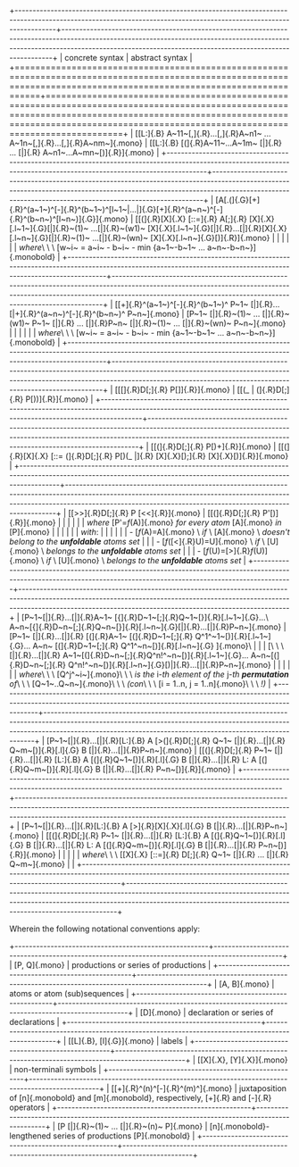 
+-----------------------------------------------------------------------------------------------------------------------------------------------------------------------+---------------------------------------------------------------------------------------------------------------------------------------------------------------------------------------------------------------------------------------+
|                                                                            concrete syntax                                                                            |                                                                                                            abstract syntax                                                                                                            |
+=======================================================================================================================================================================+=======================================================================================================================================================================================================================================+
| [[L:]{.B} A~11~[,]{.R}...[,]{.R}A~n1~ ... A~1n~[,]{.R}...[,]{.R}A~nm~]{.mono}                                                                                         | [[L:]{.B} [(]{.R}A~11~...A~1m~ [&#x7c;]{.R} ... [&#x7c;]{.R} A~n1~...A~mn~[)]{.R}]{.mono}                                                                                                                                             |
+-----------------------------------------------------------------------------------------------------------------------------------------------------------------------+---------------------------------------------------------------------------------------------------------------------------------------------------------------------------------------------------------------------------------------+
| [A[.(]{.G}[+]{.R}^(a~1~)^[-]{.R}^(b~1~)^[l~1~&#x7c;...&#x7c;]{.G}[+]{.R}^(a~n~)^[-]{.R}^(b~n~)^[l~n~)]{.G}]{.mono}                                                    | [[(]{.R}[X]{.X} [::=]{.R} A[;]{.R} [X]{.X}[.l~1~]{.G}[&#x7c;]{.R}~(1)~ ...[&#x7c;]{.R}~(w1)~ [X]{.X}[.l~1~]{.G}[&#x7c;]{.R}...[&#x7c;]{.R}[X]{.X}[.l~n~]{.G}[&#x7c;]{.R}~(1)~ ...[&#x7c;]{.R}~(wn)~ [X]{.X}[.l~n~]{.G}[)]{.R}]{.mono} |
|                                                                                                                                                                       |                                                                                                                                                                                                                                       |
|                                                                                                                                                                       | _where_\ \ \ [w~i~ = a~i~ - b~i~ - min {a~1~-b~1~ ... a~n~-b~n~}]{.monobold}                                                                                                                                                          |
+-----------------------------------------------------------------------------------------------------------------------------------------------------------------------+---------------------------------------------------------------------------------------------------------------------------------------------------------------------------------------------------------------------------------------+
| [[+]{.R}^(a~1~)^[-]{.R}^(b~1~)^ P~1~ [&#x7c;]{.R}...[&#x7c;+]{.R}^(a~n~)^[-]{.R}^(b~n~)^ P~n~]{.mono}                                                                 | [P~1~ [&#x7c;]{.R}~(1)~ ... [&#x7c;]{.R}~(w1)~ P~1~ [&#x7c;]{.R} ... [&#x7c;]{.R}P~n~ [&#x7c;]{.R}~(1)~ ... [&#x7c;]{.R}~(wn)~ P~n~]{.mono}                                                                                           |
|                                                                                                                                                                       |                                                                                                                                                                                                                                       |
|                                                                                                                                                                       | _where_\ \ \ [w~i~ = a~i~ - b~i~ - min {a~1~-b~1~ ... a~n~-b~n~}]{.monobold}                                                                                                                                                          |
+-----------------------------------------------------------------------------------------------------------------------------------------------------------------------+---------------------------------------------------------------------------------------------------------------------------------------------------------------------------------------------------------------------------------------+
| [[\[]{.R}D[;]{.R} P[\]]{.R}]{.mono}                                                                                                                                   | [[(_ &#x7c; (]{.R}D[;]{.R} P[))]{.R}]{.mono}                                                                                                                                                                                          |
+-----------------------------------------------------------------------------------------------------------------------------------------------------------------------+---------------------------------------------------------------------------------------------------------------------------------------------------------------------------------------------------------------------------------------+
| [[(]{.R}D[;]{.R} P[)+]{.R}]{.mono}                                                                                                                                    | [[(]{.R}[X]{.X} [::= (]{.R}D[;]{.R} P[)(_ &#x7c;]{.R} [X]{.X}[);]{.R} [X]{.X}[)]{.R}]{.mono}                                                                                                                                          |
+-----------------------------------------------------------------------------------------------------------------------------------------------------------------------+---------------------------------------------------------------------------------------------------------------------------------------------------------------------------------------------------------------------------------------+
| [[>>]{.R}D[;]{.R} P [<<]{.R}]{.mono}                                                                                                                                  | [[(]{.R}D[;]{.R} P'[)]{.R}]{.mono}                                                                                                                                                                                                    |
|                                                                                                                                                                       |                                                                                                                                                                                                                                       |
|                                                                                                                                                                       | _where_ [P'=_f_(A)]{.mono} _for every atom_ [A]{.mono} _in_ [P]{.mono}                                                                                                                                                                |
|                                                                                                                                                                       |                                                                                                                                                                                                                                       |
|                                                                                                                                                                       | _with_:                                                                                                                                                                                                                               |
|                                                                                                                                                                       |                                                                                                                                                                                                                                       |
|                                                                                                                                                                       | - [_f_(A)=A]{.mono} \ _if_ \ [A]{.mono} \ _doesn't belong to the **unfoldable** atoms set_                                                                                                                                            |
|                                                                                                                                                                       | - [_f_([<]{.R}U)=U]{.mono} \ _if_ \ [U]{.mono} \ _belongs to the **unfoldable** atoms set_                                                                                                                                            |
|                                                                                                                                                                       | - [_f_(U)=[>]{.R}_f_(U)]{.mono} \ _if_ \ [U]{.mono} \ _belongs to the **unfoldable** atoms set_                                                                                                                                       |
+-----------------------------------------------------------------------------------------------------------------------------------------------------------------------+---------------------------------------------------------------------------------------------------------------------------------------------------------------------------------------------------------------------------------------+
| [P~1~[&#x7c;]{.R}...[&#x7c;]{.R}A~1~ [{]{.R}D~1~[;]{.R}Q~1~[}]{.R}[.l~1~]{.G}...\ A~n~[{]{.R}D~n~[;]{.R}Q~n~[}]{.R}[.l~n~]{.G}[&#x7c;]{.R}...[&#x7c;]{.R}P~n~]{.mono} | [P~1~ [&#x7c;]{.R}...[&#x7c;]{.R} [(]{.R}A~1~ [(]{.R}D~1~[;]{.R} Q^1^~1~[)]{.R}[.l~1~]{.G}... A~n~ [(]{.R}D~1~[;]{.R} Q^1^~n~[)]{.R}[.l~n~]{.G} ]{.mono}\                                                                             |
|                                                                                                                                                                       | [\ \ \ [&#x7c;]{.R}...[&#x7c;]{.R} A~1~[(]{.R}D~n~[;]{.R}Q^n!^~n~[)]{.R}[.l~1~]{.G}... A~n~[(]{.R}D~n~[;]{.R} Q^n!^~n~[)]{.R}[.l~n~]{.G}[)&#x7c;]{.R}...[&#x7c;]{.R}P~n~]{.mono}                                                      |
|                                                                                                                                                                       |                                                                                                                                                                                                                                       |
|                                                                                                                                                                       | _where_\ \ \  [Q^j^~i~]{.mono}\ \ \  _is the_ i-_th element of the_ j-_th **permutation** of_\ \ \  [Q~1~..Q~n~]{.mono}\ \ \  _(con_\ \ \  [i = 1..n, j = 1..n]{.mono}\ \ \ _!)_                                                      |
+-----------------------------------------------------------------------------------------------------------------------------------------------------------------------+---------------------------------------------------------------------------------------------------------------------------------------------------------------------------------------------------------------------------------------+
| [P~1~[&#x7c;]{.R}...[&#x7c;]{.R}[L:]{.B} A [>(]{.R}D[;]{.R} Q~1~ [&#x7c;]{.R}...[&#x7c;]{.R} Q~m~[)]{.R}[.l]{.G} B [&#x7c;]{.R}...[&#x7c;]{.R}P~n~]{.mono}            | [[(]{.R}D[;]{.R} P~1~ [&#x7c;]{.R}...[&#x7c;]{.R} [L:]{.B} A [(]{.R}Q~1~[)]{.R}[.l]{.G} B [&#x7c;]{.R}...[&#x7c;]{.R} L: A [(]{.R}Q~m~[)]{.R}[.l]{.G} B [&#x7c;]{.R}...[&#x7c;]{.R} P~n~[)]{.R}]{.mono}                               |
+-----------------------------------------------------------------------------------------------------------------------------------------------------------------------+---------------------------------------------------------------------------------------------------------------------------------------------------------------------------------------------------------------------------------------+
| [P~1~[&#x7c;]{.R}...[&#x7c;]{.R}[L:]{.B} A [>]{.R}[X]{.X}[.l]{.G} B [&#x7c;]{.R}...[&#x7c;]{.R}P~n~]{.mono}                                                           | [[(]{.R}D[;]{.R} P~1~ [&#x7c;]{.R}...[&#x7c;]{.R} [L:]{.B} A [(]{.R}Q~1~[)]{.R}[.l]{.G} B [&#x7c;]{.R}...[&#x7c;]{.R} L: A [(]{.R}Q~m~[)]{.R}[.l]{.G} B [&#x7c;]{.R}...[&#x7c;]{.R} P~n~[)]{.R}]{.mono}                               |
|                                                                                                                                                                       |                                                                                                                                                                                                                                       |
| _where_\ \ \ [[X]{.X} [::=]{.R} D[;]{.R} Q~1~ [&#x7c;]{.R} ... [&#x7c;]{.R} Q~m~]{.mono}                                                                              |                                                                                                                                                                                                                                       |
+-----------------------------------------------------------------------------------------------------------------------------------------------------------------------+---------------------------------------------------------------------------------------------------------------------------------------------------------------------------------------------------------------------------------------+

Wherein the following notational conventions apply:

+------------------------------------------------------+-------------------------------------------------------------------------------------------------+
| [P, Q]{.mono}                                        | productions or series of productions                                                            |
+------------------------------------------------------+-------------------------------------------------------------------------------------------------+
| [A, B]{.mono}                                        | atoms or atom (sub)sequences                                                                    |
+------------------------------------------------------+-------------------------------------------------------------------------------------------------+
| [D]{.mono}                                           | declaration or series of declarations                                                           |
+------------------------------------------------------+-------------------------------------------------------------------------------------------------+
| [[L]{.B}, [l]{.G}]{.mono}                            | labels                                                                                          |
+------------------------------------------------------+-------------------------------------------------------------------------------------------------+
| [[X]{.X}, [Y]{.X}]{.mono}                            | non-terminali symbols                                                                           |
+------------------------------------------------------+-------------------------------------------------------------------------------------------------+
| [[+]{.R}^(n)^[-]{.R}^(m)^]{.mono}                    | juxtaposition of [n]{.monobold} and [m]{.monobold}, respectively, [+]{.R} and [-]{.R} operators |
+------------------------------------------------------+-------------------------------------------------------------------------------------------------+
| [P [&#x7c;]{.R}~(1)~ ... [&#x7c;]{.R}~(n)~ P]{.mono} | [n]{.monobold}-lengthened series of productions [P]{.monobold}                                  |
+------------------------------------------------------+-------------------------------------------------------------------------------------------------+

